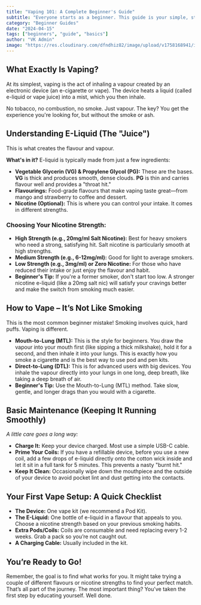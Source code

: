 ```yaml
---
title: "Vaping 101: A Complete Beginner's Guide"
subtitle: "Everyone starts as a beginner. This guide is your simple, stress-free map to navigate the basics. We’ll skip the complicated tech talk and answer the questions you actually have."
category: "Beginner Guides"
date: "2024-04-15"
tags: ["beginners", "guide", "basics"]
author: "VK Admin"
image: "https://res.cloudinary.com/dfndhiz82/image/upload/v1758168941/image_21_hepbmo.jpg"
---
```


## What Exactly Is Vaping?

At its simplest, vaping is the act of inhaling a vapour created by an electronic device (an e-cigarette or vape). The device heats a liquid (called e-liquid or vape juice) into a mist, which you then inhale.

No tobacco, no combustion, no smoke. Just vapour. The key? You get the experience you're looking for, but without the smoke or ash.

## Understanding E-Liquid (The "Juice")
This is what creates the flavour and vapour.

**What's in it?** E-liquid is typically made from just a few ingredients:

- **Vegetable Glycerin (VG) & Propylene Glycol (PG):** These are the bases. **VG** is thick and produces smooth, dense clouds. **PG** is thin and carries flavour well and provides a "throat hit."
- **Flavourings:** Food-grade flavours that make vaping taste great—from mango and strawberry to coffee and dessert.
- **Nicotine (Optional):** This is where you can control your intake. It comes in different strengths.

### Choosing Your Nicotine Strength:
- **High Strength (e.g., 20mg/ml Salt Nicotine):** Best for heavy smokers who need a strong, satisfying hit. Salt nicotine is particularly smooth at high strengths.
- **Medium Strength (e.g., 6-12mg/ml):** Good for light to average smokers.
- **Low Strength (e.g., 3mg/ml) or Zero Nicotine:** For those who have reduced their intake or just enjoy the flavour and habit.
- **Beginner's Tip:** If you're a former smoker, don't start too low. A stronger nicotine e-liquid (like a 20mg salt nic) will satisfy your cravings better and make the switch from smoking much easier.

## How to Vape – It’s Not Like Smoking
This is the most common beginner mistake! Smoking involves quick, hard puffs. Vaping is different.
- **Mouth-to-Lung (MTL):** This is the style for beginners. You draw the vapour into your mouth first (like sipping a thick milkshake), hold it for a second, and then inhale it into your lungs. This is exactly how you smoke a cigarette and is the best way to use pod and pen kits.
- **Direct-to-Lung (DTL):** This is for advanced users with big devices. You inhale the vapour directly into your lungs in one long, deep breath, like taking a deep breath of air.
- **Beginner's Tip:** Use the Mouth-to-Lung (MTL) method. Take slow, gentle, and longer drags than you would with a cigarette.

## Basic Maintenance (Keeping It Running Smoothly)
*A little care goes a long way:*
- **Charge It:** Keep your device charged. Most use a simple USB-C cable.
- **Prime Your Coils:** If you have a refillable device, before you use a new coil, add a few drops of e-liquid directly onto the cotton wick inside and let it sit in a full tank for 5 minutes. This prevents a nasty "burnt hit."
- **Keep It Clean:** Occasionally wipe down the mouthpiece and the outside of your device to avoid pocket lint and dust getting into the contacts.

## Your First Vape Setup: A Quick Checklist
- **The Device:** One vape kit (we recommend a Pod Kit).
- **The E-Liquid:** One bottle of e-liquid in a flavour that appeals to you. Choose a nicotine strength based on your previous smoking habits.
- **Extra Pods/Coils:** Coils are consumable and need replacing every 1-2 weeks. Grab a pack so you’re not caught out.
- **A Charging Cable:** Usually included in the kit.

## You’re Ready to Go!
Remember, the goal is to find what works for you. It might take trying a couple of different flavours or nicotine strengths to find your perfect match. That’s all part of the journey.
The most important thing? You’ve taken the first step by educating yourself. Well done.
